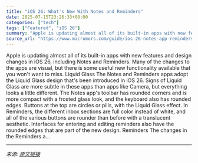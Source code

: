 ```yaml
---
title: "iOS 26: What's New With Notes and Reminders"
date: 2025-07-15T23:26:33+08:00
categories: ["tech"]
tags: ["Featured", "iOS 26"]
summary: "Apple is updating almost all of its built-in apps with new features and design changes in iOS 26, including Notes and Reminders. Many of the changes to the apps are visual, but there is some useful ne"
source_url: "https://www.macrumors.com/guide/ios-26-notes-app-reminders-app/"
---
```


Apple is updating almost all of its built-in apps with new features and design changes in iOS 26, including Notes and Reminders. Many of the changes to the apps are visual, but there is some useful new functionality available that you won't want to miss. Liquid Glass The Notes and Reminders apps adopt the Liquid Glass design that's been introduced in &zwnj;iOS 26&zwnj;. Signs of Liquid Glass are more subtle in these apps than apps like Camera, but everything looks a little different. The Notes app's toolbar has rounded corners and is more compact with a frosted glass look, and the keyboard also has rounded edges. Buttons at the top are circles or pills, with the Liquid Glass effect. In Reminders, the different inbox sections are full color instead of white, and all of the various buttons are rounder than before with a translucent aesthetic. Interfaces for entering and editing reminders also have the rounded edges that are part of the new design. Reminders The changes in the Reminders a...

---

*来源: [原文链接](https://www.macrumors.com/guide/ios-26-notes-app-reminders-app/)*

